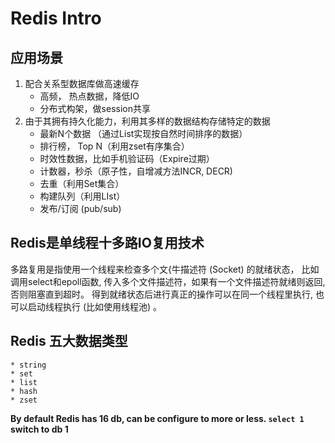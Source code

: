 # Redis Intro

## 应用场景

1. 配合关系型数据库做高速缓存
    * 高频， 热点数据，降低IO
    * 分布式构架，做session共享
2. 由于其拥有持久化能力，利用其多样的数据结构存储特定的数据
    * 最新N个数据 （通过List实现按自然时间排序的数据）
    * 排行榜， Top N（利用zset有序集合）
    * 时效性数据，比如手机验证码（Expire过期）
    * 计数器，秒杀（原子性，自增减方法INCR, DECR)
    * 去重（利用Set集合）
    * 构建队列（利用LIst）
    * 发布/订阅 (pub/sub)


## Redis是单线程十多路IO复用技术

多路复用是指使用一个线程来检查多个文{牛描述符 (Socket) 的就绪状态， 比如调用select和epoll函数, 传入多个文件描述符，如果有一个文件描述符就绪则返回, 否则阻塞直到超时。 得到就绪状态后进行真正的操作可以在同一个线程里执行, 也可以启动线程执行 (比如使用线程池) 。


## Redis 五大数据类型

	* string 
	* set
	* list
	* hash
	* zset


**By default Redis has 16 db, can be configure to more or less.
`select 1` switch to db 1**

